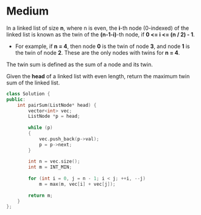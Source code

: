 # Medium

In a linked list of size **n**, where n is even, the **i**-th node (0-indexed) of the linked list is known as the twin of the **(n-1-i)**-th node, if **0 <= i <= (n / 2) - 1**.

- For example, if **n = 4**, then node **0** is the twin of node **3**, and node **1** is the twin of node **2**. These are the only nodes with twins for **n = 4**.

The twin sum is defined as the sum of a node and its twin.

Given the **head** of a linked list with even length, return the maximum twin sum of the linked list.

```cpp
class Solution {
public:
    int pairSum(ListNode* head) {
        vector<int> vec;
        ListNode *p = head;
        
        while (p)
        {
            vec.push_back(p->val);
            p = p->next;
        }
        
        int n = vec.size();
        int m = INT_MIN;
        
        for (int i = 0, j = n - 1; i < j; ++i, --j)
            m = max(m, vec[i] + vec[j]);
        
        return m;
    }
};
```